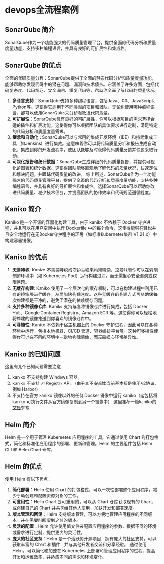 # devops全流程案例

## SonarQube 简介
SonarQube作为一个功能强大的代码质量管理平台，提供全面的代码分析和质量度量功能，支持多种编程语言，并具有良好的可扩展性和集成性。
## SonarQube 的优点
全面的代码质量分析：SonarQube提供了全面的静态代码分析和质量度量功能，能够帮助你发现代码中的潜在问题、漏洞和技术债务。它涵盖了许多方面，包括代码复杂度、代码规范、安全漏洞、重复代码等，帮助你全面了解代码的质量状况。
1. **多语言支持**：SonarQube支持多种编程语言，包括Java、C#、JavaScript、Python等。这使得它适用于不同类型的项目和团队，无论你使用哪种编程语言，都可以使用SonarQube来分析和改进代码质量。
2. **可扩展性**：SonarQube具有良好的可扩展性，你可以根据项目的需求选择合适的插件和扩展功能。这使得你可以根据团队的具体要求进行定制，满足特定的代码分析和质量度量需求。
3. **继承和自动化**：SonarQube可以与常用的集成开发环境（IDE）和持续集成工具（如Jenkins）进行集成。这意味着你可以将代码质量分析和报告生成自动化，集成到你的开发流程中，使团队能够及时获得代码质量反馈并快速采取行动。
4. **可视化报告和统计数据**：SonarQube生成详细的代码质量报告，并提供可视化的图表和统计数据。这使得团队能够直观地了解代码的质量状况，快速定位和解决问题，并跟踪代码质量的改进。
综上所述，SonarQube作为一个功能强大的代码质量管理平台，提供了全面的代码分析和质量度量功能，支持多种编程语言，并具有良好的可扩展性和集成性。选择SonarQube可以帮助你改进代码质量、减少技术债务，并提高团队的协作效率和代码规范遵循程度。

## Kaniko 简介
Kaniko 是一个开源的容器化构建工具，由于 kaniko 不依赖于 Docker 守护进程，并且可以在用户空间中执行 Dockerfile 中的每个命令，这使得能够在轻松并且安全地运行在无Docker守护程序的环境（如标准Kubernetes集群 V1.24.x）中构建容器镜像。
## Kaniko 的优点
1. **无需特权**: Kaniko 不需要特权或守护进程来构建镜像。这意味着你可以在受限制的环境中（如 Kubernetes Pod）运行构建过程，而无需担心安全漏洞或权限问题。
2. **无缓存构建**: Kaniko 使用了一个层次化的缓存机制，可以在构建过程中利用已有的镜像层进行缓存，从而加快构建速度。这种无缓存的构建方式可以确保每次构建都是干净的，避免了潜在的依赖缓存问题。
3. **支持多种镜像仓库**: Kaniko 支持与各种镜像仓库进行集成，包括 Docker Hub、Google Container Registry、Amazon ECR 等。这使得你可以轻松地将构建的镜像推送到你喜欢的镜像仓库中。
4. **可移植性**: Kaniko 不依赖于宿主机器上的 Docker 守护进程，因此可以在各种环境中运行，包括本地机器、CI/CD 管道、容器编排平台等。这种可移植性使得你可以在不同的环境中一致地构建镜像，而无需担心环境差异性。
## Kaniko 的已知问题
这里有几个已知问题需要注意
1. kaniko 不支持构建 Windows 容器。
2. kaniko 不支持 v1 Registry API。(由于其不安全性当前基本都是使用V2协议, 例如 Harbor)
3. 不支持在官方 kaniko 镜像以外的任何 Docker 镜像中运行 kaniko（这包括将 kaniko 可执行文件从官方镜像复制到另一个镜像中）
这里推荐一篇kaniko的[文档](https://juejin.cn/post/7217665415710081081)参考

## Helm 简介
Helm 是一个用于管理 Kubernetes 应用程序的工具，它通过使用 Chart 的打包格式，简化和标准化应用程序的部署、更新和管理。Helm 的主要组件包括 Helm CLI 和 Helm Chart 仓库。
## Helm 的优点
使用 Helm 有以下优点：
1. **简化部署**：Helm 使用 Chart 的打包格式，可以一次性部署整个应用程序，减少手动创建和配置资源对象的工作。
2. **可重用性**：Helm Chart 是可重用的，可以从 Chart 仓库获取现有的 Chart，或创建自己的 Chart 并共享给其他人使用，加快开发和部署速度。
3. **版本管理和回滚**：Helm 支持版本管理，可以方便地管理应用程序的不同版本，并在需要时回滚到之前的版本。
4. **灵活的配置**：Helm 允许使用值文件来配置应用程序的参数，根据不同的环境或需求进行定制，提供更大的灵活性。
5. **庞大的社区支持**：Helm 是一个活跃的开源项目，拥有庞大的社区支持，可以获取丰富的 Chart 和插件，并与其他开发者交流和分享经验。
通过使用 Helm，可以简化和加速在 Kubernetes 上部署和管理应用程序的过程，提高开发和运维效率，并适应不同的需求和环境变化。
